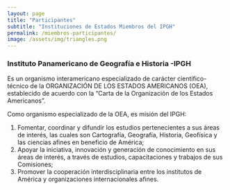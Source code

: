 ```yaml
---
layout: page
title: "Participantes"
subtitle: "Instituciones de Estados Miembros del IPGH"
permalink: /miembros-participantes/
image: /assets/img/triangles.png
---
```


### Instituto Panamericano de Geografía e Historia -IPGH

Es un organismo interamericano especializado de carácter científico-técnico de la ORGANIZACIÓN DE LOS ESTADOS AMERICANOS (OEA), 
establecido de acuerdo con la “Carta de la Organización de los Estados Americanos”.

Como organismo especializado de la OEA, es misión del IPGH:

1. Fomentar, coordinar y difundir los estudios pertenecientes a
sus áreas de interés, las cuales son Cartografía, Geografía,
Historia, Geofísica y las ciencias afines en beneficio de
América;
2. Apoyar la iniciativa, innovación y generación de conocimiento en
sus áreas de interés, a través de estudios, capacitaciones y
trabajos de sus Comisiones;
3. Promover la cooperación interdisciplinaria entre los institutos
de América y organizaciones internacionales afines.
